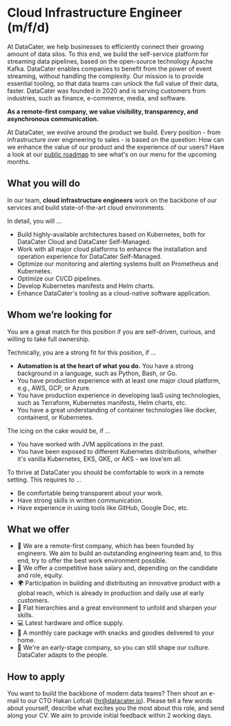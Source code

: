 # Cloud Infrastructure Engineer (m/f/d)

At DataCater, we help businesses to efficiently connect their growing amount of data silos. To this end, we build the self-service platform for streaming data pipelines, based on the open-source technology Apache Kafka. DataCater enables companies to benefit from the power of event streaming, without handling the complexity.
Our mission is to provide essential tooling, so that data teams can unlock the full value of their data, faster.
DataCater was founded in 2020 and is serving customers from industries, such as finance, e-commerce, media, and software.

**As a remote-first company, we value visibility, transparency, and asynchronous communication.**

At DataCater, we evolve around the product we build. Every position - from infrastructure over engineering to sales - is based on the question:
How can we enhance the value of our product and the experience of our users?
Have a look at our [public roadmap](https://github.com/DataCater/public-roadmap/projects/1) to see what's on our menu for the upcoming months.

## What you will do

In our team, **cloud infrastructure engineers** work on the backbone of our services and build state-of-the-art cloud environments.

In detail, you will ...

* Build highly-available architectures based on Kubernetes, both for DataCater Cloud and DataCater Self-Managed.
* Work with all major cloud platforms to enhance the installation and operation experience for DataCater Self-Managed.
* Optimize our monitoring and alerting systems built on Prometheus and Kubernetes.
* Optimize our CI/CD pipelines.
* Develop Kubernetes manifests and Helm charts.
* Enhance DataCater's tooling as a cloud-native software application.

## Whom we’re looking for

You are a great match for this position if you are self-driven, curious, and willing to take full ownership.

Technically, you are a strong fit for this position, if ...

* **Automation is at the heart of what you do.** You have a strong background in a language, such as Python, Bash, or Go.
* You have production experience with at least one major cloud platform, e.g., AWS, GCP, or Azure.
* You have production experience in developing IaaS using technologies, such as Terraform, Kubernetes manifests, Helm charts, etc.
* You have a great understanding of container technologies like docker, containerd, or Kubernetes.

The icing on the cake would be, if ...

* You have worked with JVM applications in the past.
* You have been exposed to different Kubernetes distributions, whether it's vanilla Kubernetes, EKS, GKE, or AKS - we love'em all.

To thrive at DataCater you should be comfortable to work in a remote setting. This requires to ...

* Be comfortable being transparent about your work.
* Have strong skills in written communication.
* Have experience in using tools like GitHub, Google Doc, etc.

## What we offer

* 🤝 We are a remote-first company, which has been founded by engineers. We
  aim to build an outstanding engineering team and, to this end, try to
  offer the best work environment possible.
* 💸 We offer a competitive base salary and, depending on the candidate and role, equity.
* 🌍 Participation in building and distributing an innovative product with
  a global reach, which is already in production and daily use at early customers.
* 🚀 Flat hierarchies and a great environment to unfold and sharpen your skills.
* 💻 Latest hardware and office supply.
* 🍌 A monthly care package with snacks and goodies delivered to your home.
* 🙌 We're an early-stage company, so you can still shape our culture. DataCater adapts to the people.

## How to apply

You want to build the backbone of modern data teams? Then shoot an e-mail to our CTO Hakan Lofcali (hr@datacater.io). Please tell a few words about yourself, describe what excites you the most about this role, and send along your CV. We aim to provide initial feedback within 2 working days.
